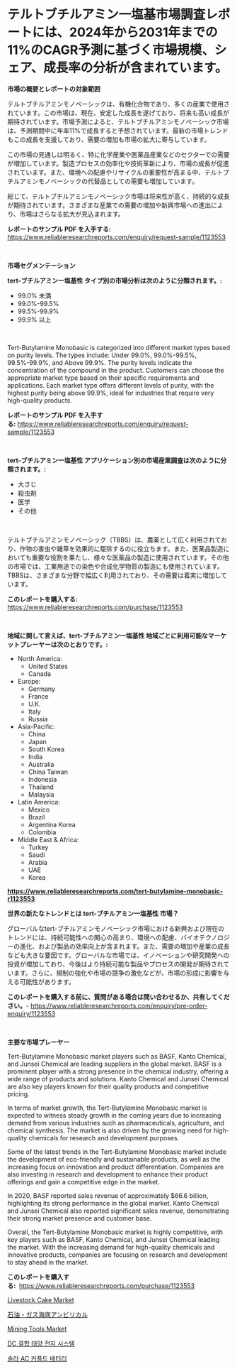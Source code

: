 <p><h1>テルトブチルアミン一塩基市場調査レポートには、2024年から2031年までの11%のCAGR予測に基づく市場規模、シェア、成長率の分析が含まれています。</h1></p><p><strong>市場の概要とレポートの対象範囲</strong></p>
<p><p>テルトブチルアミンモノベーシックは、有機化合物であり、多くの産業で使用されています。この市場は、現在、安定した成長を遂げており、将来も高い成長が期待されています。市場予測によると、テルトブチルアミンモノベーシック市場は、予測期間中に年率11%で成長すると予想されています。最新の市場トレンドもこの成長を支援しており、需要の増加も市場の拡大に寄与しています。</p><p>この市場の見通しは明るく、特に化学産業や医薬品産業などのセクターでの需要が増加しています。製造プロセスの効率化や技術革新により、市場の成長が促進されています。また、環境への配慮やリサイクルの重要性が高まる中、テルトブチルアミンモノベーシックの代替品としての需要も増加しています。</p><p>総じて、テルトブチルアミンモノベーシック市場は将来性が高く、持続的な成長が期待されています。さまざまな産業での需要の増加や新興市場への進出により、市場はさらなる拡大が見込まれます。</p></p>
<p><strong>レポートのサンプル PDF を入手する:</strong> <a href="https://www.reliableresearchreports.com/enquiry/request-sample/1123553">https://www.reliableresearchreports.com/enquiry/request-sample/1123553</a></p>
<p>&nbsp;</p>
<p><strong>市場セグメンテーション</strong></p>
<p><strong>tert-ブチルアミン一塩基性 タイプ別の市場分析は次のように分類されます。:</strong></p>
<p><ul><li>99.0% 未満</li><li>99.0%-99.5%</li><li>99.5%-99.9%</li><li>99.9% 以上</li></ul></p>
<p>&nbsp;</p>
<p><p>Tert-Butylamine Monobasic is categorized into different market types based on purity levels. The types include: Under 99.0%, 99.0%-99.5%, 99.5%-99.9%, and Above 99.9%. The purity levels indicate the concentration of the compound in the product. Customers can choose the appropriate market type based on their specific requirements and applications. Each market type offers different levels of purity, with the highest purity being above 99.9%, ideal for industries that require very high-quality products.</p></p>
<p><strong>レポートのサンプル PDF を入手する:</strong>&nbsp;<a href="https://www.reliableresearchreports.com/enquiry/request-sample/1123553">https://www.reliableresearchreports.com/enquiry/request-sample/1123553</a></p>
<p>&nbsp;</p>
<p><strong> tert-ブチルアミン一塩基性 アプリケーション別の市場産業調査は次のように分類されます。:</strong></p>
<p><ul><li>大さじ</li><li>殺虫剤</li><li>医学</li><li>その他</li></ul></p>
<p>&nbsp;</p>
<p><p>テルトブチルアミンモノベーシック（TBBS）は、農薬として広く利用されており、作物の害虫や雑草を効果的に駆除するのに役立ちます。また、医薬品製造においても重要な役割を果たし、様々な医薬品の製造に使用されています。その他の市場では、工業用途での染色や合成化学物質の製造にも使用されています。TBBSは、さまざまな分野で幅広く利用されており、その需要は着実に増加しています。</p></p>
<p><strong>このレポートを購入する:</strong>&nbsp; <a href="https://www.reliableresearchreports.com/purchase/1123553">https://www.reliableresearchreports.com/purchase/1123553</a></p>
<p>&nbsp;</p>
<p><strong>地域に関して言えば、tert-ブチルアミン一塩基性 地域ごとに利用可能なマーケットプレーヤーは次のとおりです。:</strong></p>
<p><ul>
    <li>
        North America:
        <ul>
            <li>United States</li>
            <li>Canada</li>
        </ul>
    </li>
    <li>
        Europe:
        <ul>
            <li>Germany</li>
            <li>France</li>
            <li>U.K.</li>
            <li>Italy</li>
            <li>Russia</li>
        </ul>
    </li>
    <li>
        Asia-Pacific:
        <ul>
            <li>China</li>
            <li>Japan</li>
            <li>South Korea</li>
            <li>India</li>
            <li>Australia</li>
            <li>China Taiwan</li>
            <li>Indonesia</li>
            <li>Thailand</li>
            <li>Malaysia</li>
        </ul>
    </li>
    <li>
        Latin America:
        <ul>
            <li>Mexico</li>
            <li>Brazil</li>
            <li>Argentina Korea</li>
            <li>Colombia</li>
        </ul>
    </li>
    <li>
        Middle East & Africa:
        <ul>
            <li>Turkey</li>
            <li>Saudi</li>
            <li>Arabia</li>
            <li>UAE</li>
            <li>Korea</li>
        </ul>
    </li>
    </ul></p>
<p><strong><a href="https://www.reliableresearchreports.com/tert-butylamine-monobasic-r1123553">https://www.reliableresearchreports.com/tert-butylamine-monobasic-r1123553</a></strong>&nbsp;</p>
<p><strong>世界の新たなトレンドとは tert-ブチルアミン一塩基性 市場？</strong></p>
<p><p>グローバルなtert-ブチルアミンモノベーシック市場における新興および現在のトレンドには、持続可能性への関心の高まり、環境への配慮、バイオテクノロジーの進化、および製品の効率向上が含まれます。また、需要の増加や産業の成長なども大きな要因です。グローバルな市場では、イノベーションや研究開発への投資が増加しており、今後はより持続可能な製品やプロセスの開発が期待されています。さらに、規制の強化や市場の競争の激化などが、市場の形成に影響を与える可能性があります。</p></p>
<p><strong>このレポートを購入する前に、質問がある場合は問い合わせるか、共有してください。</strong>- <a href="https://www.reliableresearchreports.com/enquiry/pre-order-enquiry/1123553">https://www.reliableresearchreports.com/enquiry/pre-order-enquiry/1123553</a></p>
<p>&nbsp;</p>
<p><strong>主要な市場プレーヤー</strong></p>
<p><p>Tert-Butylamine Monobasic market players such as BASF, Kanto Chemical, and Junsei Chemical are leading suppliers in the global market. BASF is a prominent player with a strong presence in the chemical industry, offering a wide range of products and solutions. Kanto Chemical and Junsei Chemical are also key players known for their quality products and competitive pricing.</p><p>In terms of market growth, the Tert-Butylamine Monobasic market is expected to witness steady growth in the coming years due to increasing demand from various industries such as pharmaceuticals, agriculture, and chemical synthesis. The market is also driven by the growing need for high-quality chemicals for research and development purposes.</p><p>Some of the latest trends in the Tert-Butylamine Monobasic market include the development of eco-friendly and sustainable products, as well as the increasing focus on innovation and product differentiation. Companies are also investing in research and development to enhance their product offerings and gain a competitive edge in the market.</p><p>In 2020, BASF reported sales revenue of approximately $66.6 billion, highlighting its strong performance in the global market. Kanto Chemical and Junsei Chemical also reported significant sales revenue, demonstrating their strong market presence and customer base.</p><p>Overall, the Tert-Butylamine Monobasic market is highly competitive, with key players such as BASF, Kanto Chemical, and Junsei Chemical leading the market. With the increasing demand for high-quality chemicals and innovative products, companies are focusing on research and development to stay ahead in the market.</p></p>
<p><strong>このレポートを購入する:</strong>&nbsp;&nbsp;<a href="https://www.reliableresearchreports.com/purchase/1123553">https://www.reliableresearchreports.com/purchase/1123553</a></p>
<p><p><a href="https://github.com/AdrianaPaucek2023/Market-Research-Report-List-1/blob/main/livestock-cake-market.md">Livestock Cake Market</a></p><p><a href="https://github.com/BrionnaBoyle/Market-Research-Report-List-1/blob/main/9431539121981.md">石油・ガス海底アンビリカル</a></p><p><a href="https://issuu.com/reportprime-2/docs/mining-tools-market-size-2030.pptx">Mining Tools Market</a></p><p><a href="https://github.com/dollarearner151/Market-Research-Report-List-1/blob/main/5056194114015.md">DC 결합 태양 전지 시스템</a></p><p><a href="https://github.com/Gregost89076vddcv/Market-Research-Report-List-1/blob/main/6875520114014.md">솔라 AC 커플드 배터리</a></p></p>